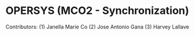 # OPERSYS (MCO2 - Synchronization)
Contributors: 
(1) Janella Marie Co
(2) Jose Antonio Gana
(3) Harvey Lallave

